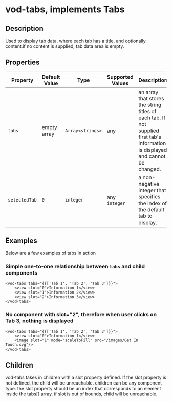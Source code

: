 # vod-tabs, implements Tabs

## Description

Used to display tab data, where each tab has a title, and optionally content.if no content is supplied, tab data area is empty.

## Properties

| Property | Default Value | Type | Supported Values | Description |
| --- | --- | --- | --- | --- |
| ```tabs``` | empty array | ```Array<strings>``` | any | an array that stores the string titles of each tab. If not supplied first tab's information is displayed and cannot be changed. |
| ```selectedTab``` |  ```0``` | ```integer``` | any ```integer``` | a non-negative integer that specifies the index of the default tab to display. |

## Examples

Below are a few examples of tabs in action

### Simple one-to-one relationship between ```tabs``` and child components
```axml
<vod-tabs tabs="{{['Tab 1', 'Tab 2', 'Tab 3']}}">
    <view slot="0">Information 1</view>
    <view slot="1">Information 2</view>
    <view slot="2">Information 3</view>
</vod-tabs>
```
### No component with slot="2", therefore when user clicks on Tab 3, nothing is displayed
```axml
<vod-tabs tabs="{{['Tab 1', 'Tab 2', 'Tab 3']}}">
    <view slot="0">Information 1</view>
    <image slot="1" mode="scaleToFill" src="/images/Get In Touch.svg"/>
</vod-tabs>
```

## Children

vod-tabs takes in children with a slot property defined. If the slot property is not defined, the child will be unreachable. children can be any component type. the slot property should be an index that corresponds to an element inside the tabs[] array. if slot is out of bounds, child will be unreachable.

